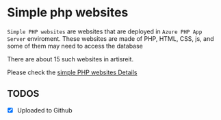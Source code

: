 # Simple php websites

`Simple PHP websites` are websites that are deployed in `Azure PHP App Server` enviroment. These websites are made of PHP, HTML, CSS, js, and some of them may need to access the database 


There are about 15 such websites in artisreit.


Please check the [simple PHP websites Details](https://artisreit-my.sharepoint.com/:x:/p/cchen/EbggY4kN6eVAhDOgAvyx37sBg58O-GtSD5gCXp-WaUQB7Q?e=QFrqMd)


## TODOS

- [x] Uploaded to Github
